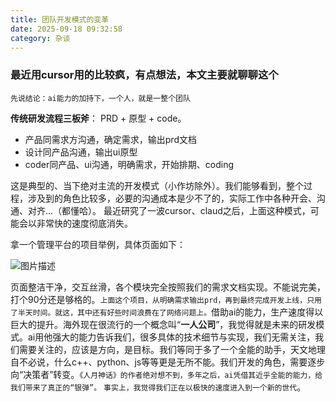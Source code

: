 ```yaml
---
title: 团队开发模式的变革
date: 2025-09-18 09:32:58
category: 杂谈
---
```



### 最近用cursor用的比较疯，有点想法，本文主要就聊聊这个

`先说结论：ai能力的加持下，一个人，就是一整个团队`

**传统研发流程三板斧**： PRD + 原型 + code。
- 产品同需求方沟通，确定需求，输出prd文档
- 设计同产品沟通，输出ui原型
- coder同产品、ui沟通，明确需求，开始排期、coding

这是典型的、当下绝对主流的开发模式（小作坊除外）。我们能够看到，整个过程，涉及到的角色比较多，必要的沟通成本是少不了的，实际工作中各种开会、沟通、对齐...（都懂哈）。
最近研究了一波cursor、claud之后，上面这种模式，可能会以非常快的速度彻底消失。

拿一个管理平台的项目举例，具体页面如下：

<img src="/img/25918.gif" alt="图片描述">

页面整洁干净，交互丝滑，各个模块完全按照我们的需求文档实现。不能说完美，打个90分还是够格的。`上面这个项目，从明确需求输出prd，再到最终完成开发上线，只用了半天时间。就这，其中还有好些时间浪费在了网络问题上。`借助ai的能力，生产速度得以巨大的提升。海外现在很流行的一个概念叫“**一人公司**”，我觉得就是未来的研发模式。ai用他强大的能力告诉我们，很多具体的技术细节与实现，我们无需关注，我们需要关注的，应该是方向，是目标。我们等同于多了一个全能的助手，天文地理自不必说，什么c++、python、js等等更是无所不能。我们开发的角色，需要逐步向“决策者”转变。`《人月神话》的作者绝对想不到，多年之后，ai凭借其近乎全能的能力，给我们带来了真正的“银弹”。`
`事实上，我觉得我们正在以极快的速度进入到一个新的世代`。

